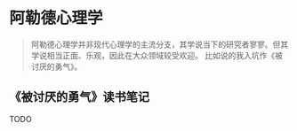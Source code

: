 # 阿勒德心理学

> 阿勒德心理学并非现代心理学的主流分支，其学说当下的研究者寥寥。但其学说相当正面、乐观，因此在大众领域较受欢迎。
> 比如说的我入坑作《被讨厌的勇气》。

## 《被讨厌的勇气》读书笔记

TODO

